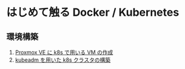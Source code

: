 # はじめて触る Docker / Kubernetes

## 環境構築

1. [Proxmox VE に k8s で用いる VM の作成](./docs/terraform.md)
2. [kubeadm を用いた k8s クラスタの構築](./docs/setup-k8s-common.md)
